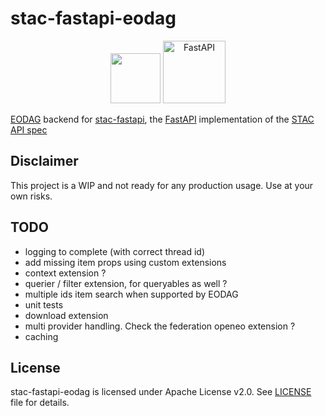 # stac-fastapi-eodag

<p align="center">
  <img src="https://eodag.readthedocs.io/en/latest/_static/eodag_bycs.png" height=80 />
  <img src="https://fastapi.tiangolo.com/img/logo-margin/logo-teal.png" alt="FastAPI" height=100 />
</p>


[EODAG](https://github.com/CS-SI/eodag) backend for [stac-fastapi](https://github.com/stac-utils/stac-fastapi), the [FastAPI](https://fastapi.tiangolo.com/) implementation of the [STAC API spec](https://github.com/radiantearth/stac-api-spec)


## Disclaimer

This project is a WIP and not ready for any production usage. Use at your own risks.

## TODO

- logging to complete (with correct thread id)
- add missing item props using custom extensions
- context extension ?
- querier / filter extension, for queryables as well ?
- multiple ids item search when supported by EODAG
- unit tests
- download extension
- multi provider handling. Check the federation openeo extension ?
- caching

## License

stac-fastapi-eodag is licensed under Apache License v2.0.
See [LICENSE](LICENSE) file for details.
